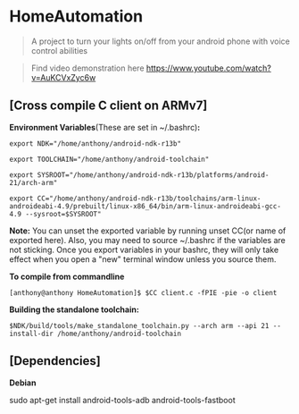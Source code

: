 # HomeAutomation
> A project to turn your lights on/off from your android phone with voice control abilities 

> Find video demonstration here https://www.youtube.com/watch?v=AuKCVxZyc6w

## [Cross compile C client on ARMv7]

**Environment Variables**(These are set in ~/.bashrc)**:**

`export NDK="/home/anthony/android-ndk-r13b"`

`export TOOLCHAIN="/home/anthony/android-toolchain"`

`export SYSROOT="/home/anthony/android-ndk-r13b/platforms/android-21/arch-arm"`

`export CC="/home/anthony/android-ndk-r13b/toolchains/arm-linux-androideabi-4.9/prebuilt/linux-x86_64/bin/arm-linux-androideabi-gcc-4.9 --sysroot=$SYSROOT"`

**Note:** 
You can unset the exported variable by running unset CC(or name of exported here). Also, you may need to source ~/.bashrc if the variables are not sticking. Once you export variables in your bashrc, they will only take effect when you open a "new" terminal window unless you source them.

**To compile from commandline**

`[anthony@anthony HomeAutomation]$ $CC client.c -fPIE -pie -o client`

**Building the standalone toolchain:**

`$NDK/build/tools/make_standalone_toolchain.py --arch arm --api 21 --install-dir /home/anthony/android-toolchain`
  
## [Dependencies]

**Debian**

sudo apt-get install android-tools-adb android-tools-fastboot

